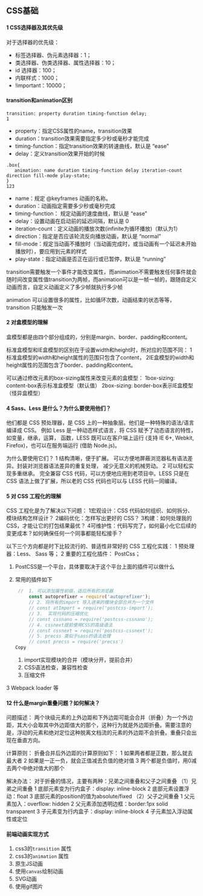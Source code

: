 ## CSS基础

#### **1 CSS选择器及其优先级**

对于选择器的优先级：

- 标签选择器、伪元素选择器：1；
- 类选择器、伪类选择器、属性选择器：10；
- id 选择器：100；
- 内联样式：1000；
- !important：10000；





#### **transition和animation**区别

```vbnet
transition: property duration timing-function delay;
1
```

- property：指定CSS属性的name，transition效果
- duration：transition效果需要指定多少秒或毫秒才能完成
- timing-function：指定transition效果的转速曲线，默认是 “ease”
- delay：定义transition效果开始的时候

```arduino
.box{ 
   animation: name duration timing-function delay iteration-count direction fill-mode play-state;
}
123
```

- name：规定 @keyframes 动画的名称。
- duration：动画指定需要多少秒或毫秒完成
- timing-function： 规定动画的速度曲线，默认是 “ease”
- delay：设置动画在启动前的延迟间隔，默认是 0
- iteration-count：定义动画的播放次数(infinite为循环播放)（默认为1）
- direction：指定是否应该轮流反向播放动画，默认是 “normal”
- fill-mode：规定当动画不播放时（当动画完成时，或当动画有一个延迟未开始播放时），要应用到元素的样式
- play-state：指定动画是否正在运行或已暂停，默认是 “running”

transition需要触发一个事件才能改变属性，而animation不需要触发任何事件就会随时间改变属性值transition为两帧，而animation可以是一帧一帧的，跟随自定义动画而言，自定义动画定义了多少帧就执行多少帧

animation 可以设置很多的属性，比如循环次数，动画结束的状态等等，transition 只能触发一次



#### 2 **对盒模型的理解**

盒模型都是由四个部分组成的，分别是margin、border、padding和content。

标准盒模型和IE盒模型的区别在于设置width和height时，所对应的范围不同：
1标准盒模型的width和height属性的范围只包含了content，
2IE盒模型的width和height属性的范围包含了border、padding和content。

可以通过修改元素的box-sizing属性来改变元素的盒模型：
1box-sizing: content-box表示标准盒模型（默认值）
2box-sizing: border-box表示IE盒模型（怪异盒模型）



#### 4 Sass、Less 是什么？为什么要使用他们？ 

他们都是 CSS 预处理器，是 CSS 上的一种抽象层。他们是一种特殊的语法/语言编译成 CSS。 例如 Less 是一种动态样式语言，将 CSS 赋予了动态语言的特性，如变量，继承，运算， 函数，LESS 既可以在客户端上运行 (支持 IE 6+, Webkit, Firefox)，也可以在服务端运行 (借助 Node.js)。 

为什么要使用它们？ 
1 结构清晰，便于扩展。 可以方便地屏蔽浏览器私有语法差异。封装对浏览器语法差异的重复处理， 减少无意义的机械劳动。 
2 可以轻松实现多重继承。 完全兼容 CSS 代码，可以方便地应用到老项目中。LESS 只是在 CSS 语法上做了扩展，所以老的 CSS 代码也可以与 LESS 代码一同编译。



#### 5 对 CSS 工程化的理解

CSS 工程化是为了解决以下问题：
1宏观设计：CSS 代码如何组织、如何拆分、模块结构怎样设计？
2编码优化：怎样写出更好的 CSS？
3构建：如何处理我的 CSS，才能让它的打包结果最优？
4可维护性：代码写完了，如何最小化它后续的变更成本？如何确保任何一个同事都能轻松接手？

以下三个方向都是时下比较流行的、普适性非常好的 CSS 工程化实践：
1 预处理器：Less、 Sass 等；
2 重要的工程化插件： PostCss；

1. PostCSS是一个平台，具体要取决于这个平台上面的插件可以做什么

2. 常用的插件如下

   ```js
    //  1. 可以添加属性前缀，适应所有的浏览器
        const autoprefixer = require('autoprefixer');
        // 2. 将所有的import 导入进来的模块全部合并为一个文件
        // const atImport = require('postcss-import');
        // 3.  实现代码的压缩优化
        // const cssnano = require('postcss-cssnano');
        // 4. cssnext提前使用CSS的高级语法
        // const cssnext = require('postcss-cssnext');
        // 5. precss 类似于sass的语法处理
        // const precss = require('precss')
   Copy
   ```

   1. import实现模块的合并（模块分开，提前合并）
   2. CSS语法检查，兼容性检查
   3. 压缩文件

3 Webpack loader 等 



#### 12 什么是margin重叠问题？如何解决？

问题描述：
两个块级元素的上外边距和下外边距可能会合并（折叠）为一个外边距，其大小会取其中外边距值大的那个，这种行为就是外边距折叠。需要注意的是，浮动的元素和绝对定位这种脱离文档流的元素的外边距不会折叠。重叠只会出现在垂直方向。

计算原则：
折叠合并后外边距的计算原则如下：
1 如果两者都是正数，那么就去最大者
2 如果是一正一负，就会正值减去负值的绝对值
3 两个都是负值时，用0减去两个中绝对值大的那个

解决办法：
对于折叠的情况，主要有两种：兄弟之间重叠和父子之间重叠
（1）兄弟之间重叠
1 底部元素变为行内盒子：display: inline-block
2 底部元素设置浮动：float
3 底部元素的position的值为absolute/fixed
（2）父子之间重叠
1 父元素加入：overflow: hidden
2 父元素添加透明边框：border:1px solid transparent
3 子元素变为行内盒子：display: inline-block
4 子元素加入浮动属性或定位





#### **前端动画实现方式**

1. css3的`transition` 属性
2. css3的`animation` 属性
3. 原生JS动画
4. 使用`canvas`绘制动画
5. SVG动画
6. 使用gif图片



